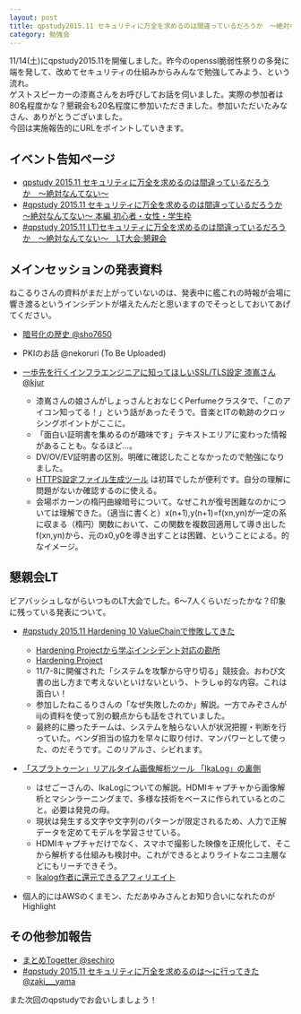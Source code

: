 ```yaml
---
layout: post
title: qpstudy2015.11 セキュリティに万全を求めるのは間違っているだろうか　〜絶対なんてない〜
category: 勉強会
---
```

11/14(土)にqpstudy2015.11を開催しました。昨今のopenssl脆弱性祭りの多発に端を発して、改めてセキュリティの仕組みからみんなで勉強してみよう、という流れ。  
ゲストスピーカーの漆嶌さんをお呼びしてお話を伺いました。実際の参加者は80名程度かな？懇親会も20名程度に参加いただきました。参加いただいたみなさん、ありがとうございました。  
今回は実施報告的にURLをポイントしていきます。

## イベント告知ページ
* [qpstudy 2015.11 セキュリティに万全を求めるのは間違っているだろうか　〜絶対なんてない〜](http://www.zusaar.com/event/14207003)
* [#qpstudy 2015.11 セキュリティに万全を求めるのは間違っているだろうか 〜絶対なんてない〜 本編 初心者・女性・学生枠](http://www.zusaar.com/event/14207004)
* [#qpstudy 2015.11 LT)セキュリティに万全を求めるのは間違っているだろうか　〜絶対なんてない〜　LT大会:懇親会](http://www.zusaar.com/event/14207005)


## メインセッションの発表資料
ねこるりさんの資料がまだ上がっていないのは、発表中に艦これの時報が会場に響き渡るというインシデントが堪えたんだと思いますのでそっとしておいてあげてください。

* [暗号化の歴史 @sho7650](http://www.slideshare.net/sho7650/ss-55117417)
* PKIのお話 @nekoruri (To Be Uploaded)
* [一歩先を行くインフラエンジニアに知ってほしいSSL/TLS設定 漆嶌さん @kjur](http://www.slideshare.net/kenjiurushima/qpstudy-20151114-ssltls)

  * 漆嶌さんの娘さんがしょっさんとおなじくPerfumeクラスタで、「このアイコン知ってる！」という話があったそうで。音楽とITの軌跡のクロッシングポイントがここに。
  * 「面白い証明書を集めるのが趣味です」テキストエリアに変わった情報があることも。なるほど…。
  * DV/OV/EV証明書の区別。明確に確認したことなかったので勉強になりました。
  * [HTTPS設定ファイル生成ツール](https://kjur.github.io/jsrsasign/tool_httpscfg.html) は初耳でしたが便利です。自分の理解に問題がないか確認するのに使える。
  * 会場ポカーンの楕円曲線暗号について。なぜこれが復号困難なのかについては理解できた。（適当に書くと）x(n+1),y(n+1)=f(xn,yn)が一定の系に収まる（楕円）関数において、この関数を複数回適用して導き出したf(xn,yn)から、元のx0,y0を導き出すことは困難、ということによる。的なイメージ。


## 懇親会LT
ビアバッシュしながらいつものLT大会でした。6〜7人くらいだったかな？印象に残っている発表について。

* [#qpstudy 2015.11 Hardening 10 ValueChainで惨敗してきた](http://www.slideshare.net/nekoruri/20151114-qpstudy-hardening10vc)
  * [Hardening Projectから学ぶインシデント対応の勘所](http://www.iij.ad.jp/company/development/tech/techweek/pdf/151112_2.pdf)
  * [Hardening Project](http://wasforum.jp/hardening-project/)
  * 11/7-8に開催された「システムを攻撃から守り切る」競技会。おわび文書の出し方まで考えないといけないという、トラしゅ的な内容。これは面白い！
  * 参加したねこるりさんの「なぜ失敗したのか」解説。一方でみぞさんがiijの資料を使って別の観点からも話をされていました。
  * 最終的に勝ったチームは、システムを触らない人が状況把握・判断を行っていた。ベンダ担当の協力を早々に取り付け、マンパワーとして使った、のだそうです。このリアルさ、シビれます。

* [「スプラトゥーン」リアルタイム画像解析ツール 「IkaLog」の裏側 ](http://d.ballade.jp/2015/10/ssmjp201510ikalog.html)
  * はせごーさんの、IkaLogについての解説。HDMIキャプチャから画像解析とマシンラーニングまで、多様な技術をベースに作られているとのこと。必要は発見の母。
  * 現状は発生する文字や文字列のパターンが限定されるため、人力で正解データを定めてモデルを学習させている。
  * HDMIキャプチャだけでなく、スマホで撮影した映像を正規化して、そこから解析する仕組みも検討中。これができるとよりライトなニコ主層などにもリーチできそう。
  * [Ikalog作者に還元できるアフィリエイト](http://d.ballade.jp/2015/10/IkaLogStore.html)

* 個人的にはAWSのくまモン、ただあゆみさんとお知り合いになれたのがHighlight


## その他参加報告
* [まとめTogetter @sechiro](http://togetter.com/li/899998)
* [#qpstudy 2015.11 セキュリティに万全を求めるのは〜に行ってきた @zaki___yama](http://dackdive.hateblo.jp/entry/2015/11/14/184224)

また次回のqpstudyでお会いしましょう！
